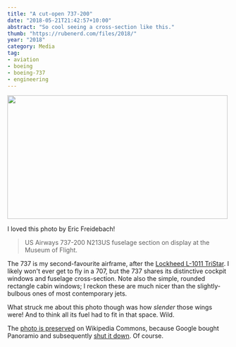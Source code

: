 ```yaml
---
title: "A cut-open 737-200"
date: "2018-05-21T21:42:57+10:00"
abstract: "So cool seeing a cross-section like this."
thumb: "https://rubenerd.com/files/2018/"
year: "2018"
category: Media
tag:
- aviation
- boeing
- boeing-737
- engineering 
---
```

<p><img src="https://rubenerd.com/files/2018/USAir-732@1x.jpg" srcset="https://rubenerd.com/files/2018/USAir-732@1x.jpg 1x, https://rubenerd.com/files/2018/USAir-732@2x.jpg 2x" alt="" style="width:500px; height:281px;" /></p>

I loved this photo by Eric Freidebach!

> US Airways 737-200 N213US fuselage section on display at the Museum of Flight.

The 737 is my second-favourite airframe, after the [Lockheed L-1011 TriStar]. I likely won't ever get to fly in a 707, but the 737 shares its distinctive cockpit windows and fuselage cross-section. Note also the simple, rounded rectangle cabin windows; I reckon these are much nicer than the slightly-bulbous ones of most contemporary jets.

What struck me about this photo though was how *slender* those wings were! And to think all its fuel had to fit in that space. Wild.

The [photo is preserved] on Wikipedia Commons, because Google bought Panoramio and subsequently [shut it down]. Of course.

[photo is preserved]: https://commons.wikimedia.org/wiki/File:Tukwila,_WA,_USA_-_panoramio_(11).jpg
[shut it down]: https://www.panoramio.com/photo/116204765 "Original source of the image"
[Lockheed L-1011 TriStar]: https://rubenerd.com/the-first-tristar/

